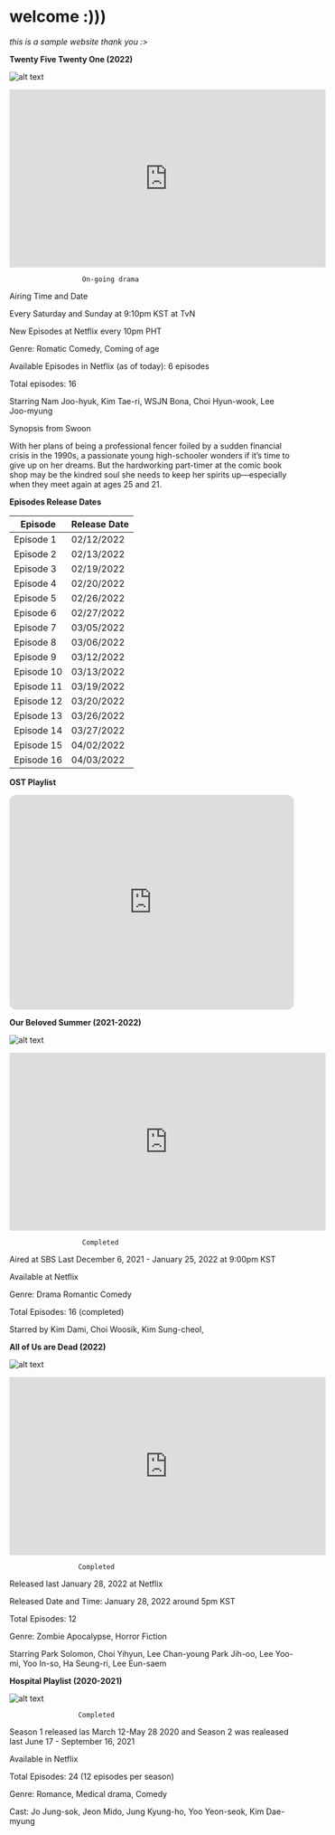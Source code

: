 # welcome :)))

*this is a sample website thank you :>*



**Twenty Five Twenty One (2022)** 


![alt text](1efa6220bcf7e911cffe1dff06d3ade7.jpg)




<iframe width="560" height="315" src="https://www.youtube.com/embed/Jot9Gky4ays" title="YouTube video player" frameborder="0" allow="accelerometer; autoplay; clipboard-write; encrypted-media; gyroscope; picture-in-picture" allowfullscreen></iframe>


                      On-going drama 

Airing Time and Date 

Every Saturday and Sunday at 9:10pm KST at TvN  

New Episodes at Netflix every 10pm PHT 

Genre: Romatic Comedy, Coming of age 

Available Episodes in Netflix (as of today): 6 episodes

Total episodes: 16 

Starring Nam Joo-hyuk, Kim Tae-ri, WSJN Bona, Choi Hyun-wook, Lee Joo-myung

Synopsis from Swoon 

With her plans of being a professional fencer foiled by a sudden financial crisis in the 1990s, a passionate young high-schooler wonders if it’s time to give up on her dreams. But the hardworking part-timer at the comic book shop may be the kindred soul she needs to keep her spirits up—especially when they meet again at ages 25 and 21. 

**Episodes Release Dates**




| Episode | Release Date |
| ----------- | ----------- |
| Episode 1 | 02/12/2022 |
| Episode 2 | 02/13/2022 |
| Episode 3 | 02/19/2022 |
| Episode 4 | 02/20/2022 |
| Episode 5 | 02/26/2022 | 
| Episode 6 | 02/27/2022 |
| Episode 7 | 03/05/2022 |
| Episode 8 | 03/06/2022 |
| Episode 9 | 03/12/2022 |
| Episode 10 | 03/13/2022 |
| Episode 11 | 03/19/2022 |
| Episode 12 | 03/20/2022 |
| Episode 13 | 03/26/2022 |
| Episode 14 | 03/27/2022 |
| Episode 15 | 04/02/2022 |
| Episode 16 | 04/03/2022 |

**OST Playlist** 
<iframe style="border-radius:12px" src="https://open.spotify.com/embed/playlist/6eBCn56XBRFeEXbvDSAu5a?utm_source=generator" width="100%" height="380" frameBorder="0" allowfullscreen="" allow="autoplay; clipboard-write; encrypted-media; fullscreen; picture-in-picture"></iframe>












**Our Beloved Summer (2021-2022)** 


![alt text](05be50182ae4df096db72f78b2c2ed56.jpg)

<iframe width="560" height="315" src="https://www.youtube.com/embed/p_dDoDQ8u94?start=37" title="YouTube video player" frameborder="0" allow="accelerometer; autoplay; clipboard-write; encrypted-media; gyroscope; picture-in-picture" allowfullscreen></iframe>

                      Completed 
                                   
                                   
Aired at SBS Last December 6, 2021 - January 25, 2022 at 9:00pm KST 

Available at Netflix

Genre: Drama Romantic Comedy 

Total Episodes: 16 (completed) 
 
Starred by Kim Dami, Choi Woosik, Kim Sung-cheol, 






**All of Us are Dead (2022)** 


![alt text](3a9d57fa27e5ebb03602a41d37e114b2.jpg)


<iframe width="560" height="315" src="https://www.youtube.com/embed/lzD2DS1fe6Y" title="YouTube video player" frameborder="0" allow="accelerometer; autoplay; clipboard-write; encrypted-media; gyroscope; picture-in-picture" allowfullscreen></iframe>


                     Completed

Released last January 28, 2022 at Netflix 

Released Date and Time: January 28, 2022 around 5pm KST 

Total Episodes: 12 

Genre: Zombie Apocalypse, Horror Fiction 

Starring Park Solomon, Choi Yihyun, Lee Chan-young Park Jih-oo, Lee Yoo-mi, Yoo In-so, Ha Seung-ri, Lee Eun-saem                  
                     
                     
                     
**Hospital Playlist (2020-2021)** 


![alt text](5c1a06ac31d66d89d5a7202910b2dbaa.jpg)


                     Completed
                     
Season 1 released las March 12-May 28 2020 and Season 2 was realeased last June 17 - September 16, 2021                  

Available in Netflix 

Total Episodes: 24 (12 episodes per season) 

Genre: Romance, Medical drama, Comedy 

Cast: Jo Jung-sok, Jeon Mido, Jung Kyung-ho, Yoo Yeon-seok, Kim Dae-myung 
